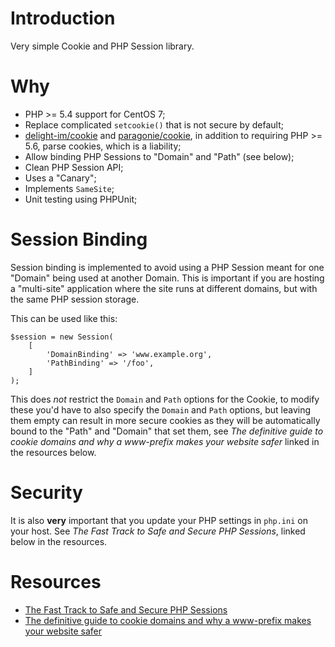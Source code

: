 # Introduction

Very simple Cookie and PHP Session library.

# Why

* PHP >= 5.4 support for CentOS 7;
* Replace complicated `setcookie()` that is not secure by default;
* [delight-im/cookie](https://github.com/delight-im/PHP-Cookie) and 
  [paragonie/cookie](https://github.com/paragonie/PHP-Cookie), in addition to 
  requiring PHP >= 5.6, parse cookies, which is a liability;
* Allow binding PHP Sessions to "Domain" and "Path" (see below);
* Clean PHP Session API;
* Uses a "Canary";
* Implements `SameSite`;
* Unit testing using PHPUnit;

# Session Binding

Session binding is implemented to avoid using a PHP Session meant for one 
"Domain" being used at another Domain. This is important if you are hosting 
a "multi-site" application where the site runs at different domains, but with 
the same PHP session storage.

This can be used like this:

    $session = new Session(
        [
            'DomainBinding' => 'www.example.org',
            'PathBinding' => '/foo',
        ]
    );

This does *not* restrict the `Domain` and `Path` options for the Cookie, to 
modify these you'd have to also specify the `Domain` and `Path` options, but
leaving them empty can result in more secure cookies as they will be 
automatically bound to the "Path" and "Domain" that set them, see 
_The definitive guide to cookie domains and why a www-prefix makes your website safer_
linked in the resources below.

# Security

It is also **very** important that you update your PHP settings in `php.ini` on 
your host. See _The Fast Track to Safe and Secure PHP Sessions_, linked below
in the resources.
 
# Resources

* [The Fast Track to Safe and Secure PHP Sessions](https://paragonie.com/blog/2015/04/fast-track-safe-and-secure-php-sessions)
* [The definitive guide to cookie domains and why a www-prefix makes your website safer](http://erik.io/blog/2014/03/04/definitive-guide-to-cookie-domains/)
